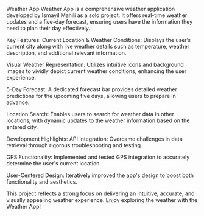 Weather App
Weather App is a comprehensive weather application developed by Ismayil Mahili as a solo project. It offers real-time weather updates and a five-day forecast, ensuring users have the information they need to plan their day effectively.

Key Features:
Current Location & Weather Conditions:
Displays the user’s current city along with live weather details such as temperature, weather description, and additional relevant information.

Visual Weather Representation:
Utilizes intuitive icons and background images to vividly depict current weather conditions, enhancing the user experience.

5-Day Forecast:
A dedicated forecast bar provides detailed weather predictions for the upcoming five days, allowing users to prepare in advance.

Location Search:
Enables users to search for weather data in other locations, with dynamic updates to the weather information based on the entered city.

Development Highlights:
API Integration:
Overcame challenges in data retrieval through rigorous troubleshooting and testing.

GPS Functionality:
Implemented and tested GPS integration to accurately determine the user's current location.

User-Centered Design:
Iteratively improved the app's design to boost both functionality and aesthetics.

This project reflects a strong focus on delivering an intuitive, accurate, and visually appealing weather experience. Enjoy exploring the weather with the Weather App!
